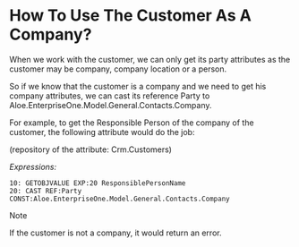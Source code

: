 # How To Use The Customer As A Company?

When we work with the customer, we can only get its party  attributes as the customer may be company, company location or a person.

So if we know that the customer is a company and we need to get his company attributes, we can cast its reference Party to Aloe.EnterpriseOne.Model.General.Contacts.Company.

For example, to get the Responsible Person of the company of the customer, the following attribute would do the job:

(repository of the attribute: Crm.Customers)

*Expressions:*

```
10: GETOBJVALUE EXP:20 ResponsiblePersonName
20: CAST REF:Party CONST:Aloe.EnterpriseOne.Model.General.Contacts.Company
```


>[!NOTE]
>If the customer is not a company, it would return an error.
